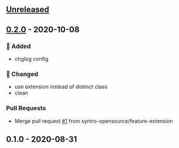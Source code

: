<a name="unreleased"></a>
## [Unreleased]


<a name="0.2.0"></a>
## [0.2.0] - 2020-10-08
### 🍰 Added
- chglog config

### 🔧 Changed
- use extension instead of distinct class
- clean

### Pull Requests
- Merge pull request [#1](https://github.com/syntro-opensource/actiontest/issues/1) from syntro-opensource/feature-extension


<a name="0.1.0"></a>
## 0.1.0 - 2020-08-31

[Unreleased]: https://github.com/syntro-opensource/actiontest/compare/0.2.0...HEAD
[0.2.0]: https://github.com/syntro-opensource/actiontest/compare/0.1.0...0.2.0
